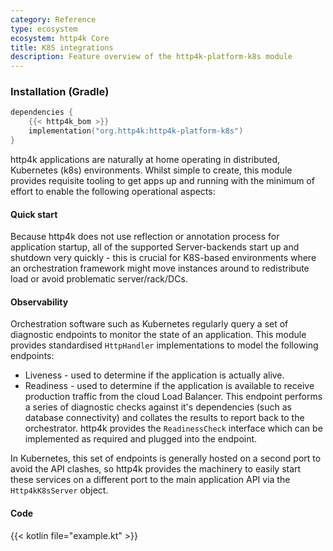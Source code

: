 ```yaml
---
category: Reference
type: ecosystem
ecosystem: http4k Core
title: K8S integrations
description: Feature overview of the http4k-platform-k8s module
---
```



### Installation (Gradle)

```kotlin
dependencies {
    {{< http4k_bom >}}
    implementation("org.http4k:http4k-platform-k8s")
}
```

http4k applications are naturally at home operating in distributed, Kubernetes (k8s) environments. Whilst simple to create, this module 
provides requisite tooling to get apps up and running with the minimum of effort to enable the following operational aspects:

#### Quick start
Because http4k does not use reflection or annotation process for application startup, all of the supported Server-backends 
start up and shutdown very quickly - this is crucial for K8S-based environments where an orchestration framework might move 
instances around to redistribute load or avoid problematic server/rack/DCs.

#### Observability
Orchestration software such as Kubernetes regularly query a set of diagnostic endpoints to monitor the state of an 
application. This module provides standardised `HttpHandler` implementations to model the following endpoints:

- Liveness - used to determine if the application is actually alive.
- Readiness - used to determine if the application is available to receive production traffic from the cloud Load Balancer. This 
endpoint performs a series of diagnostic checks against it's dependencies (such as database connectivity) and collates the 
results to report back to the orchestrator. http4k provides the `ReadinessCheck` interface which can be implemented as required 
and plugged into the endpoint.

In Kubernetes, this set of endpoints is generally hosted on a second port to avoid the API clashes, so http4k provides the machinery to 
easily start these services on a different port to the main application API via the `Http4kK8sServer` object.
 
#### Code

{{< kotlin file="example.kt" >}}
